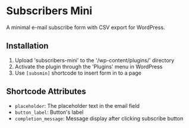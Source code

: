 # Subscribers Mini

A minimal e-mail subscribe form with CSV export for WordPress.

## Installation

1. Upload 'subscribers-mini' to the '/wp-content/plugins/' directory
2. Activate the plugin through the 'Plugins' menu in WordPress
3. Use `[subsmin]` shortcode to insert form in to a page

## Shortcode Attributes

- `placeholder`: The placeholder text in the email field
- `button_label`: Button's label
- `completion_message`: Message display after clicking subscribe button
